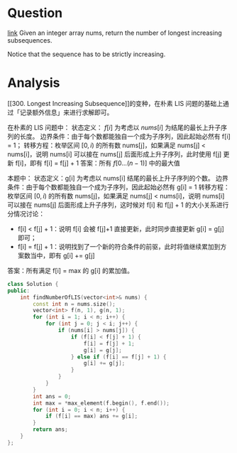 # Question
[link](https://leetcode-cn.com/problems/number-of-longest-increasing-subsequence/)
Given an integer array nums, return the number of longest increasing subsequences.

Notice that the sequence has to be strictly increasing.

# Analysis
[[300. Longest Increasing Subsequence]]的变种，在朴素 LIS 问题的基础上通过「记录额外信息」来进行求解即可。

在朴素的 LIS 问题中：
状态定义： $f[i]$ 为考虑以 $nums[i]$ 为结尾的最长上升子序列的长度。 
边界条件：由于每个数都能独自一个成为子序列，因此起始必然有 f[i] = 1；
转移方程：枚举区间 $[0,i)$ 的所有数 nums[j]，如果满足 nums[j] < nums[i]，说明 nums[i] 可以接在 nums[j] 后面形成上升子序列，此时使用 f[j] 更新 f[i]，即有 f[i] = f[j] + 1
答案：所有 $f[0...(n - 1)]$ 中的最大值

本题中：
状态定义：g[i] 为考虑以 nums[i] 结尾的最长上升子序列的个数。
边界条件：由于每个数都能独自一个成为子序列，因此起始必然有 g[i] = 1
转移方程：枚举区间 $[0, i)$ 的所有数 nums[j]，如果满足 nums[j] < nums[i]，说明 nums[i] 可以接在 nums[j] 后面形成上升子序列，这时候对 f[i] 和 f[j] + 1 的大小关系进行分情况讨论：
- f[i] < f[j] + 1：说明 f[i] 会被 f[j]+1 直接更新，此时同步直接更新 g[i] = g[j] 即可；
- f[i] = f[j] + 1：说明找到了一个新的符合条件的前驱，此时将值继续累加到方案数当中，即有 g[i] += g[j]

答案：所有满足 f[i] = max 的 g[i] 的累加值。
```cpp
class Solution {
public:
    int findNumberOfLIS(vector<int>& nums) {
        const int n = nums.size();
        vector<int> f(n, 1), g(n, 1);
        for (int i = 1; i < n; i++) {
            for (int j = 0; j < i; j++) {
                if (nums[i] > nums[j]) {
                    if (f[i] < f[j] + 1) {
                        f[i] = f[j] + 1;
                        g[i] = g[j];
                    } else if (f[i] == f[j] + 1) {
                        g[i] += g[j];
                    }
                }
            }
        }
        int ans = 0;
        int max = *max_element(f.begin(), f.end());
        for (int i = 0; i < n; i++) {
            if (f[i] == max) ans += g[i];
        }
        return ans;
    }
};
```